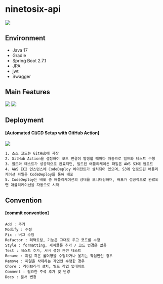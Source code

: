 # ninetosix-api 
<img src="https://github.com/pdsom0321/ninetosix-api/assets/103908220/5782140a-422f-4716-8fc8-1a649261455d" />

## Environment
+ Java 17
+ Gradle
+ Spring Boot 2.7.1
+ JPA
+ jwt
+ Swagger

## Main Features
<img src="https://github.com/pdsom0321/ninetosix-api/assets/103908220/f7489168-13cc-47fe-9a26-a0743185022c"/>
<img src="https://github.com/pdsom0321/ninetosix-api/assets/103908220/32937460-0cb1-4bcc-b2c6-6378e0649ef7"/>
 
## Deployment
#### [Automated CI/CD Setup with GitHub Action]
<img src="https://github.com/pdsom0321/ninetosix-api/assets/103908220/acff951f-1f54-4392-844c-6f793431b50f"/>
<pre><code>1. 소스 코드는 GitHub에 저장
2. GitHub Action을 설정하여 코드 변경이 발생할 때마다 자동으로 빌드와 테스트 수행
3. 빌드와 테스트가 성공적으로 완료되면, 빌드된 애플리케이션 파일은 AWS S3에 업로드
4. AWS EC2 인스턴스에 CodeDeploy 에이전트가 설치되어 있으며, S3에 업로드된 애플리케이션 파일은 CodeDeploy를 통해 배포
5. CodeDeploy는 배포 중 애플리케이션의 상태를 모니터링하며, 배포가 성공적으로 완료되면 애플리케이션을 자동으로 시작</code></pre>

## Convention
#### [commit convention]
<pre><code>Add : 추가
Modify : 수정
Fix : 버그 수정
Refactor : 리팩토링, 기능은 그대로 두고 코드를 수정
Style : formatting, 세미콜론 추가 / 코드 변경은 없음
Test : 테스트 추가, 서버 설정 관련 테스트
Rename : 파일 혹은 폴더명을 수정하거나 옮기는 작업만인 경우
Remove : 파일을 삭제하는 작업만 수행한 경우
Chore : 라이브러리 설치, 빌드 작업 업데이트
Comment	: 필요한 주석 추가 및 변경
Docs : 문서 변경</code></pre>
